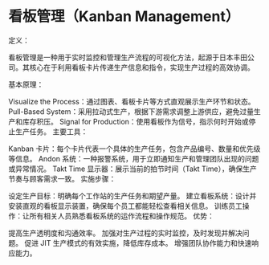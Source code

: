 # 看板管理（Kanban Management）

定义：

看板管理是一种用于实时监控和管理生产流程的可视化方法，起源于日本丰田公司。其核心在于利用看板卡片传递生产信息和指令，实现生产过程的高效协调。

基本原理：

Visualize the Process：通过图表、看板卡片等方式直观展示生产环节和状态。
Pull-Based System：采用拉动式生产，根据下游需求调整上游供应，避免过量生产和库存积压。
Signal for Production：使用看板作为信号，指示何时开始或停止生产任务。
主要工具：

Kanban 卡片：每个卡片代表一个具体的生产任务，包含产品编号、数量和优先级等信息。
Andon 系统：一种报警系统，用于立即通知生产和管理团队出现的问题或异常情况。
Takt Time 显⽰器：展示当前的拍节时间（Takt Time），确保生产节奏与顾客需求一致。
实施步骤：

设定生产目标：明确每个工作站的生产任务和期望产量。
建立看板系统：设计并安装直观的看板显示装置，确保每个员工都能轻松查看相关信息。
训练员工操作：让所有相关人员熟悉看板系统的运作流程和操作规范。
优势：

提高生产透明度和沟通效率。
加强对生产过程的实时监控，及时发现并解决问题。
促进 JIT 生产模式的有效实施，降低库存成本。
增强团队协作能力和快速响应能力。